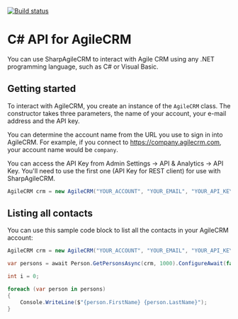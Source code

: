 [![Build status](https://ci.appveyor.com/api/projects/status/na2jqgp3n6b6ecbr?svg=true)](https://ci.appveyor.com/project/bartsaintgermain/sharpagilecrm)

# C# API for AgileCRM

You can use SharpAgileCRM to interact with Agile CRM using any .NET programming language, such as C# or Visual Basic.

## Getting started

To interact with AgileCRM, you create an instance of the `AgileCRM` class. The constructor takes three parameters, the name of your account, your e-mail address and the API key.

You can determine the account name from the URL you use to sign in into AgileCRM. For example, if you connect to https://company.agilecrm.com, your account name would be `company`. 

You can access the API Key from Admin Settings -> API & Analytics -> API Key. You'll need to use the first one (API Key for REST client) for use with SharpAgileCRM.

```csharp
AgileCRM crm = new AgileCRM("YOUR_ACCOUNT", "YOUR_EMAIL", "YOUR_API_KEY");
```

## Listing all contacts

You can use this sample code block to list all the contacts in your AgileCRM account:

```csharp
AgileCRM crm = new AgileCRM("YOUR_ACCOUNT", "YOUR_EMAIL", "YOUR_API_KEY");

var persons = await Person.GetPersonsAsync(crm, 1000).ConfigureAwait(false);

int i = 0;

foreach (var person in persons)
{
    Console.WriteLine($"{person.FirstName} {person.LastName}");
}
```
